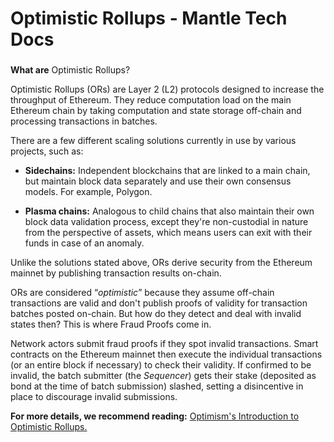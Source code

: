 # Optimistic Rollups - Mantle Tech Docs
### 

**What are** Optimistic Rollups?

[](#what-are-optimistic-rollups)

Optimistic Rollups (ORs) are Layer 2 (L2) protocols designed to increase the throughput of Ethereum. They reduce computation load on the main Ethereum chain by taking computation and state storage off-chain and processing transactions in batches.

There are a few different scaling solutions currently in use by various projects, such as:

*   **Sidechains:** Independent blockchains that are linked to a main chain, but maintain block data separately and use their own consensus models. For example, Polygon.
    

*   **Plasma chains:** Analogous to child chains that also maintain their own block data validation process, except they're non-custodial in nature from the perspective of assets, which means users can exit with their funds in case of an anomaly.
    

Unlike the solutions stated above, ORs derive security from the Ethereum mainnet by publishing transaction results on-chain.

ORs are considered “_optimistic_” because they assume off-chain transactions are valid and don't publish proofs of validity for transaction batches posted on-chain. But how do they detect and deal with invalid states then? This is where Fraud Proofs come in.

Network actors submit fraud proofs if they spot invalid transactions. Smart contracts on the Ethereum mainnet then execute the individual transactions (or an entire block if necessary) to check their validity. If confirmed to be invalid, the batch submitter (the _Sequencer_) gets their stake (deposited as bond at the time of batch submission) slashed, setting a disincentive in place to discourage invalid submissions.

**For more details, we recommend reading:**
[Optimism's Introduction to Optimistic Rollups.](https://medium.com/privacy-scaling-explorations/an-introduction-to-optimisms-optimistic-rollup-8450f22629e8)